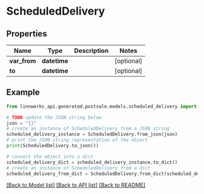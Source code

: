 # ScheduledDelivery


## Properties

Name | Type | Description | Notes
------------ | ------------- | ------------- | -------------
**var_from** | **datetime** |  | [optional] 
**to** | **datetime** |  | [optional] 

## Example

```python
from linnworks_api.generated.postsale.models.scheduled_delivery import ScheduledDelivery

# TODO update the JSON string below
json = "{}"
# create an instance of ScheduledDelivery from a JSON string
scheduled_delivery_instance = ScheduledDelivery.from_json(json)
# print the JSON string representation of the object
print(ScheduledDelivery.to_json())

# convert the object into a dict
scheduled_delivery_dict = scheduled_delivery_instance.to_dict()
# create an instance of ScheduledDelivery from a dict
scheduled_delivery_from_dict = ScheduledDelivery.from_dict(scheduled_delivery_dict)
```
[[Back to Model list]](../README.md#documentation-for-models) [[Back to API list]](../README.md#documentation-for-api-endpoints) [[Back to README]](../README.md)


